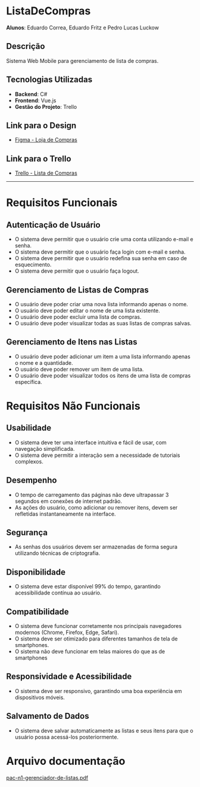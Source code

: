 # ListaDeCompras

**Alunos**: Eduardo Correa, Eduardo Fritz e Pedro Lucas Luckow

## Descrição

Sistema Web Mobile para gerenciamento de lista de compras.

## Tecnologias Utilizadas

- **Backend**: C#
- **Frontend**: Vue.js
- **Gestão do Projeto**: Trello

## Link para o Design

- [Figma - Loja de Compras](https://www.figma.com/design/OLKqfrTJXXXY2XhvWcTTrv/Untitled?node-id=0-1&t=LtCk0v5J5SQsCtRT-1)

## Link para o Trello

- [Trello - Lista de Compras](https://trello.com/invite/b/67cf014db4c64ed9aa35547c/ATTId55f52cd909bb481a9075279310ffbe5A8B62671/listadecompras)

<hr />

# Requisitos Funcionais

## Autenticação de Usuário
- O sistema deve permitir que o usuário crie uma conta utilizando e-mail e senha.
- O sistema deve permitir que o usuário faça login com e-mail e senha.
- O sistema deve permitir que o usuário redefina sua senha em caso de esquecimento.
- O sistema deve permitir que o usuário faça logout.

## Gerenciamento de Listas de Compras
- O usuário deve poder criar uma nova lista informando apenas o nome.
- O usuário deve poder editar o nome de uma lista existente.
- O usuário deve poder excluir uma lista de compras.
- O usuário deve poder visualizar todas as suas listas de compras salvas.

## Gerenciamento de Itens nas Listas
- O usuário deve poder adicionar um item a uma lista informando apenas o nome e a quantidade.
- O usuário deve poder remover um item de uma lista.
- O usuário deve poder visualizar todos os itens de uma lista de compras específica.

# Requisitos Não Funcionais

## Usabilidade
- O sistema deve ter uma interface intuitiva e fácil de usar, com navegação simplificada.
- O sistema deve permitir a interação sem a necessidade de tutoriais complexos.

## Desempenho
- O tempo de carregamento das páginas não deve ultrapassar 3 segundos em conexões de internet padrão.
- As ações do usuário, como adicionar ou remover itens, devem ser refletidas instantaneamente na interface.

## Segurança
- As senhas dos usuários devem ser armazenadas de forma segura utilizando técnicas de criptografia.

## Disponibilidade
- O sistema deve estar disponível 99% do tempo, garantindo acessibilidade contínua ao usuário.

## Compatibilidade
- O sistema deve funcionar corretamente nos principais navegadores modernos (Chrome, Firefox, Edge, Safari).
- O sistema deve ser otimizado para diferentes tamanhos de tela de smartphones.
- O sistema não deve funcionar em telas maiores do que as de smartphones

## Responsividade e Acessibilidade
- O sistema deve ser responsivo, garantindo uma boa experiência em dispositivos móveis.

## Salvamento de Dados
- O sistema deve salvar automaticamente as listas e seus itens para que o usuário possa acessá-los posteriormente.

# Arquivo documentação

[pac-n1-gerenciador-de-listas.pdf](https://github.com/user-attachments/files/19513469/pac-n1-gerenciador-de-listas.pdf)

